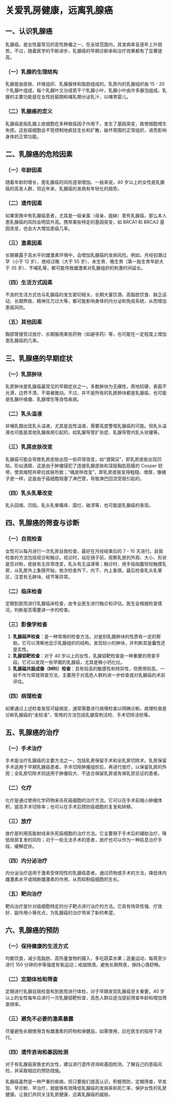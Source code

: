 # 关爱乳房健康，远离乳腺癌

## 一、认识乳腺癌
乳腺癌，是女性最常见的恶性肿瘤之一，在全球范围内，其发病率呈逐年上升趋势。不过，随着医学的不断进步，乳腺癌的早期诊断率和治疗效果都有了显著提高。

### （一）乳腺的生理结构
乳腺是由皮肤、纤维组织、乳腺腺体和脂肪组成的。乳房内的乳腺组织由 15 - 20 个乳腺叶组成，每个乳腺叶又分成若干个乳腺小叶，乳腺小叶由许多腺泡组成。乳腺的主要功能是在女性妊娠期和哺乳期分泌乳汁，以哺育婴儿。

### （二）乳腺癌的定义
乳腺癌是指乳腺上皮细胞在多种致癌因子作用下，发生了基因突变，致使细胞增生失控。这些癌细胞会不受控制地疯狂生长和扩散，破坏周围的正常组织，进而影响身体的正常功能。

## 二、乳腺癌的危险因素
### （一）年龄因素
随着年龄的增长，患乳腺癌的风险逐渐增加。一般来说，40 岁以上的女性是乳腺癌的高发人群，但近年来，乳腺癌的发病有年轻化的趋势。

### （二）遗传因素
如果家族中有乳腺癌患者，尤其是一级亲属（母亲、姐妹）患有乳腺癌，那么本人患乳腺癌的风险会明显升高。携带某些特定的基因突变，如 BRCA1 和 BRCA2 基因突变，也会大大增加患癌几率。

### （三）激素因素
长期暴露于高水平的雌激素环境中，会增加乳腺癌的发病风险。例如，月经初潮过早（小于 12 岁）、绝经过晚（大于 55 岁）、未生育、晚生育（第一胎生育年龄大于 35 岁）、不哺乳等，都可能导致雌激素对乳腺组织的刺激时间延长。

### （四）生活方式因素
不良的生活方式也与乳腺癌的发生密切相关。长期大量饮酒、高脂肪饮食、缺乏运动、长期熬夜、精神压力过大等，都可能影响身体的内分泌和免疫系统，从而增加患癌风险。

### （五）其他因素
胸部曾接受过放疗、长期服用某些药物（如避孕药）等，也可能在一定程度上增加患乳腺癌的几率。

## 三、乳腺癌的早期症状
### （一）乳房肿块
乳房肿块是乳腺癌最常见的早期症状之一。多数肿块为无痛性，质地较硬，表面不光滑，边界不清，不易被推动。不过，并不是所有的乳房肿块都是乳腺癌，也可能是乳腺纤维瘤、乳腺增生等良性疾病。

### （二）乳头溢液
非哺乳期出现乳头溢液，尤其是血性溢液，需要高度警惕乳腺癌的可能。但乳头溢液也可能是其他乳腺疾病引起的，如乳腺导管扩张症、乳腺导管内乳头状瘤等。

### （三）乳房皮肤改变
乳腺癌可能会导致乳房皮肤出现一些异常改变，如“酒窝征”，即乳房皮肤出现凹陷，形似酒窝，这是由于肿瘤侵犯了连接乳腺皮肤和深层胸肌筋膜的 Cooper 韧带，使其缩短并牵拉皮肤所致；“橘皮样改变”，即乳房皮肤变得粗糙、增厚，像橘子皮一样，这是由于癌细胞阻塞了淋巴管，导致淋巴回流受阻引起的。

### （四）乳头乳晕改变
乳头回缩、凹陷，乳头乳晕瘙痒、糜烂、破溃等，也可能是乳腺癌的表现。

## 四、乳腺癌的筛查与诊断
### （一）自我检查
女性可以每月进行一次乳房自我检查，最好在月经结束后的 7 - 10 天进行。自我检查的方法包括视诊和触诊。视诊时，站在镜子前，观察乳房的外观、大小、形状是否对称，皮肤有无异常改变，乳头有无溢液等；触诊时，用手指指腹轻轻触摸乳房，从乳房外上象限开始，依次检查外下、内下、内上象限，最后检查乳头乳晕区，注意有无肿块、结节等异常。

### （二）临床检查
定期到医院进行乳腺临床检查，由专业医生进行触诊和评估。医生会根据检查情况，判断是否需要进一步的检查。

### （三）影像学检查
1. **乳腺超声检查**：是一种常用的检查方法，对鉴别乳腺肿块的性质有一定的帮助。它可以清晰地显示乳腺组织的结构，发现较小的肿块，并判断其是囊性还是实性。
2. **乳腺钼靶检查**：对于 40 岁以上的女性，乳腺钼靶检查是一种重要的筛查手段。它可以发现一些早期的乳腺癌，尤其是微小钙化灶。
3. **乳腺磁共振成像（MRI）检查**：具有较高的敏感性和特异性，但费用较高，一般不作为常规筛查方法，主要用于对高危人群的进一步检查或对乳腺癌的术前评估。

### （四）病理检查
如果通过上述检查发现可疑病变，通常需要进行病理检查以明确诊断。病理检查是诊断乳腺癌的“金标准”，常用的方法包括乳腺穿刺活检、手术切除活检等。

## 五、乳腺癌的治疗
### （一）手术治疗
手术是治疗乳腺癌的主要方法之一，包括乳房保留手术和全乳房切除术。乳房保留手术适用于早期乳腺癌患者，手术切除肿瘤组织后，再进行放疗，以保留乳房的外观；全乳房切除术则适用于肿瘤较大、不适合保留乳房或有保乳禁忌证的患者。

### （二）化疗
化疗是通过使用化学药物来杀死癌细胞的治疗方法。它可以在手术前缩小肿瘤体积，提高手术切除率；也可以在手术后预防癌细胞的复发和转移。

### （三）放疗
放疗是利用高能射线来杀死癌细胞的治疗方法。它主要用于手术后的辅助治疗，降低局部复发的风险；对于一些无法手术的患者，放疗也可以作为一种姑息治疗手段，缓解症状。

### （四）内分泌治疗
内分泌治疗适用于激素受体阳性的乳腺癌患者。通过药物或手术的方法，降低体内雌激素水平或阻断雌激素的作用，从而抑制癌细胞的生长。

### （五）靶向治疗
靶向治疗是针对癌细胞特定的分子靶点进行治疗的方法。它具有特异性强、疗效好、副作用小等优点，为乳腺癌的治疗带来了新的希望。

## 六、乳腺癌的预防
### （一）保持健康的生活方式
均衡饮食，减少高脂肪、高热量食物的摄入，多吃蔬菜水果；适量运动，每周至少进行 150 分钟的中等强度有氧运动；戒烟限酒，避免长期熬夜，保持心情舒畅。

### （二）定期体检和筛查
定期进行乳腺自我检查和到医院进行体检，对于早期发现乳腺癌至关重要。40 岁以上的女性每年应进行一次乳腺钼靶检查，高危人群应适当提前筛查年龄和增加筛查频率。

### （三）避免不必要的激素暴露
尽量避免长期使用含有雌激素的药物和保健品，如需使用，应在医生的指导下进行。

### （四）遗传咨询和基因检测
对于有乳腺癌家族史的女性，建议进行遗传咨询和基因检测，了解自己的患癌风险，并采取相应的预防措施。

乳腺癌虽然是一种严重的疾病，但只要我们提高认识，积极预防，定期筛查，早发现、早诊断、早治疗，就能够有效降低乳腺癌的发病率和死亡率，保护女性的乳房健康。让我们共同关注乳房健康，远离乳腺癌的威胁。 